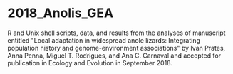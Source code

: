 # 2018_Anolis_GEA

R and Unix shell scripts, data, and results from the analyses of manuscript entitled "Local adaptation in widespread anole lizards: Integrating population history and genome-environment associations" by Ivan Prates, Anna Penna, Miguel T. Rodrigues, and Ana C. Carnaval and accepted for publication in Ecology and Evolution in September 2018.
